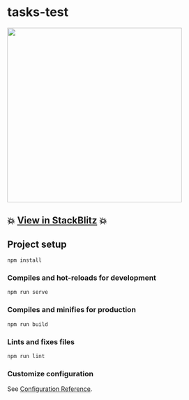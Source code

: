 # tasks-test

<img height="400" src="https://github.com/arturoluona/reviewVue3/blob/master/src/assets/example.png">

## 💥 [View in StackBlitz](https://stackblitz.com/github/arturoluona/reviewVue3) 💥

## Project setup
```
npm install
```

### Compiles and hot-reloads for development
```
npm run serve
```

### Compiles and minifies for production
```
npm run build
```

### Lints and fixes files
```
npm run lint
```

### Customize configuration
See [Configuration Reference](https://cli.vuejs.org/config/).
